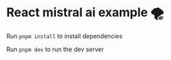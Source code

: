 # React mistral ai example 🌪

Run `pnpm install` to install dependencies

Run `pnpm dev` to run the dev server
